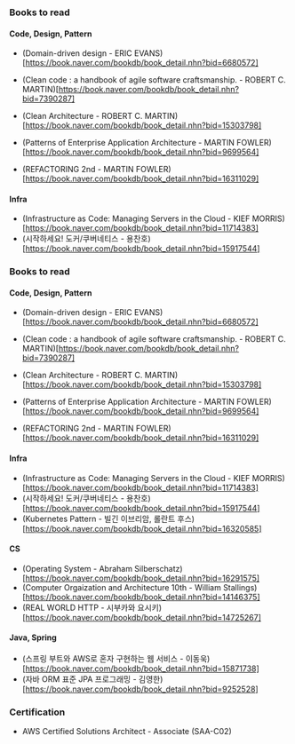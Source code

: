 ### Books to read
#### Code, Design, Pattern
- (Domain-driven design - ERIC EVANS)[https://book.naver.com/bookdb/book_detail.nhn?bid=6680572]

- (Clean code : a handbook of agile software craftsmanship. - ROBERT C. MARTIN)[https://book.naver.com/bookdb/book_detail.nhn?bid=7390287]
- (Clean Architecture - ROBERT C. MARTIN)[https://book.naver.com/bookdb/book_detail.nhn?bid=15303798]

- (Patterns of Enterprise Application Architecture - MARTIN FOWLER)[https://book.naver.com/bookdb/book_detail.nhn?bid=9699564]
- (REFACTORING 2nd - MARTIN FOWLER)[https://book.naver.com/bookdb/book_detail.nhn?bid=16311029]

#### Infra
- (Infrastructure as Code: Managing Servers in the Cloud - KIEF MORRIS)[https://book.naver.com/bookdb/book_detail.nhn?bid=11714383]
- (시작하세요! 도커/쿠버네티스 - 용찬호)[https://book.naver.com/bookdb/book_detail.nhn?bid=15917544]

### Books to read
#### Code, Design, Pattern
- (Domain-driven design - ERIC EVANS)[https://book.naver.com/bookdb/book_detail.nhn?bid=6680572]

- (Clean code : a handbook of agile software craftsmanship. - ROBERT C. MARTIN)[https://book.naver.com/bookdb/book_detail.nhn?bid=7390287]
- (Clean Architecture - ROBERT C. MARTIN)[https://book.naver.com/bookdb/book_detail.nhn?bid=15303798]

- (Patterns of Enterprise Application Architecture - MARTIN FOWLER)[https://book.naver.com/bookdb/book_detail.nhn?bid=9699564]
- (REFACTORING 2nd - MARTIN FOWLER)[https://book.naver.com/bookdb/book_detail.nhn?bid=16311029]

#### Infra

- (Infrastructure as Code: Managing Servers in the Cloud - KIEF MORRIS)[https://book.naver.com/bookdb/book_detail.nhn?bid=11714383]
- (시작하세요! 도커/쿠버네티스 - 용찬호)[https://book.naver.com/bookdb/book_detail.nhn?bid=15917544]
- (Kubernetes Pattern - 빌긴 이브리암, 롤란트 후스)[https://book.naver.com/bookdb/book_detail.nhn?bid=16320585]

#### CS
- (Operating System - Abraham Silberschatz)[https://book.naver.com/bookdb/book_detail.nhn?bid=16291575]
- (Computer Orgaization and Architecture 10th -  William Stallings)[https://book.naver.com/bookdb/book_detail.nhn?bid=14146375]
- (REAL WORLD HTTP - 시부카와 요시키)[https://book.naver.com/bookdb/book_detail.nhn?bid=14725267]

#### Java, Spring
- (스프링 부트와 AWS로 혼자 구현하는 웹 서비스 - 이동욱)[https://book.naver.com/bookdb/book_detail.nhn?bid=15871738]
- (자바 ORM 표준 JPA 프로그래밍 - 김영한)[https://book.naver.com/bookdb/book_detail.nhn?bid=9252528]

### Certification
- AWS Certified Solutions Architect - Associate (SAA-C02)
